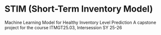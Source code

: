 # STIM (Short-Term Inventory Model)
Machine Learning Model for Healthy Inventory Level Prediction
A capstone project for the course ITMGT25.03, Intersession SY 25-26
